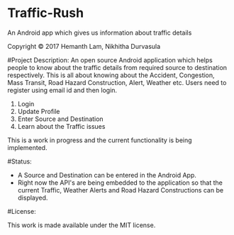 # Traffic-Rush
An Android app which gives us information about traffic details 

Copyright © 2017 Hemanth Lam, Nikhitha Durvasula

#Project Description: An open source Android application which helps people to know about the traffic details from required source to destination respectively. This is all about knowing about the Accident, Congestion, Mass Transit, Road Hazard Construction, Alert, Weather etc. Users need to register using email id and then login.
1. Login
2. Update Profile
3. Enter Source and Destination
4. Learn about the Traffic issues

This is a work in progress and the current functionality is being implemented.

#Status:
- A Source and Destination can be entered in the Android App.
- Right now the API's are being embedded to the application so that the current Traffic, Weather Alerts and Road Hazard Constructions can be displayed.

#License:

This work is made available under the MIT license.
